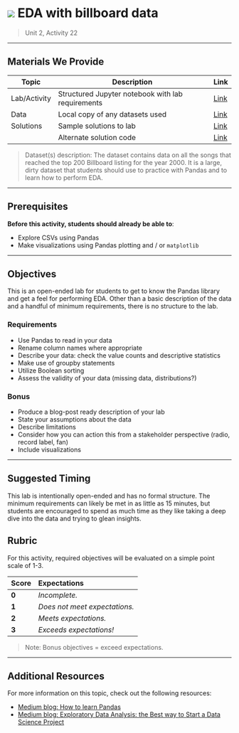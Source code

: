 <!---
Questions? Comments?:

1. Log an issue to this repo to alert us of a problem.
2. Suggest an edit yourself by forking this repo, making edits, and submitting a pull request with your changes back to our master branch.
3. Reach out to the data team on Slack and share your thoughts!

--->

# ![](https://ga-dash.s3.amazonaws.com/production/assets/logo-9f88ae6c9c3871690e33280fcf557f33.png) EDA with billboard data

> Unit 2, Activity 22

<!--- Unit and sequence information. This template is an instructor-facing description for a given activity or lab. --->

---

## Materials We Provide

<!--- This section is a table of contents for the activity. The table structure breaks down repo resources into types, distinguishing between  notebooks and supporting materials. Note that the table below demonstrates the total possible range of materials; most lessons won't require all of the categories below. Also note that every item in the repo should get its own line and link, like the example shown for data. --->

| Topic | Description | Link |
| --- | --- | --- |
| Lab/Activity |  Structured Jupyter notebook with lab requirements | [Link](./eda-with-billboard-data-lab.ipynb)|
| Data | Local copy of any datasets used | [Link](./datasets/billboard.csv)|
| Solutions | Sample solutions to lab | [Link](./solution-code/student-example-solution.ipynb)|
|      | Alternate solution code | [Link](./solution-code/instructor-alternate/Ram_billboard-data-example-solution_Revised.ipynb)|

> Dataset(s) description: The dataset contains data on all the songs that reached the top 200 Billboard listing for the year 2000. It is a large, dirty dataset that students should use to practice with Pandas and to learn how to perform EDA.

---

## Prerequisites

<!--- This section explains the relevant prerequisites; in other words, what do students need to know to be able to benefit and perform the tasks required in this activity/lab? List all relevant skills or prior learning objectives --->

**Before this activity, students should already be able to**:

- Explore CSVs using Pandas
- Make visualizations using Pandas plotting and / or `matplotlib`

---

## Objectives

<!--- This section lists the learning objectives of the activity or lab.  --->

This is an open-ended lab for students to get to know the Pandas library and get a feel for performing EDA. Other than a basic description of the data and a handful of minimum requirements, there is no structure to the lab.

<!--- This section lists the exact requirements students have to perform in order to "complete" the activity.  --->

### Requirements

- Use Pandas to read in your data
- Rename column names where appropriate
- Describe your data: check the value counts and descriptive statistics
- Make use of groupby statements
- Utilize Boolean sorting
- Assess the validity of your data (missing data, distributions?)

<!--- If there are any bonus objectives, list them here. Bonus objectives are items that are not officially required in order to "complete" a given activity, but are provided as suggested enrichment for students who want additional challenges.--->

### Bonus

- Produce a blog-post ready description of your lab
- State your assumptions about the data
- Describe limitations
- Consider how you can action this from a stakeholder perspective (radio, record label, fan)
- Include visualizations

---

## Suggested Timing

This lab is intentionally open-ended and has no formal structure. The minimum requirements can likely be met in as little as 15 minutes, but students are encouraged to spend as much time as they like taking a deep dive into the data and trying to glean insights.

<!--- This section outlines the lesson plan with relevant sections and subsections, providing both the total time required as well as suggestions for timing in each section --->
<!---
> Total Time Required: 90 min

- **Objective 1** (estimated: 20 mins)
- **Objective 2** (estimated: 30 mins)
- **Objective 3** (estimated: 40 mins)

> Note: If this lab or activity is not finished in-class, we recommend completing it as homework.
---
--->

## Rubric

For this activity, required objectives will be evaluated on a simple point scale of 1-3.

Score | Expectations
:--- | :---
**0** | _Incomplete._
**1** | _Does not meet expectations._
**2** | _Meets expectations._
**3** | _Exceeds expectations!_

> Note: Bonus objectives = exceed expectations.

---

## Additional Resources

<!--- List of potential sources that may help or inform the students' ability to complete the tasks required. This might include reference sites, examples, or tutorials for "getting started." --->

For more information on this topic, check out the following resources:

- [Medium blog: How to learn Pandas](https://medium.com/dunder-data/how-to-learn-pandas-108905ab4955)
- [Medium blog: Exploratory Data Analysis: the Best way to Start a Data Science Project](https://medium.com/@InDataLabs/why-start-a-data-science-project-with-exploratory-data-analysis-f90c0efcbe49)